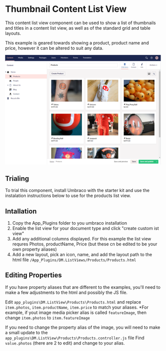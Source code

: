 # Thumbnail Content List View

This content list view component can be used to show a list of thumbnails and titles in a content list view, as well as of the standard grid and table layouts.

This example is geared towards showing a product, product name and price, however it can be altered to suit any data. 

![Preview](_screenshots/listview.png)

## Trialing
To trial this component, install Umbraco with the starter kit and use the instalation instructions below to use for the products list view. 

## Intallation

1. Copy the App_Plugins folder to you umbraco installation
2. Enable the list view for your document type and click "create custom ist view"
3. Add any additional columns displayed. For this example the list view requres Photos, productName, Price (but these cn be edited to be your own property aliases)
3. Add a new layout, pick an icon, name, and add the layout path to the html file `/App_Plugins/DM.ListViews/Products/Products.html`


## Editing Properties
If you have property aliases that are different to the examples, you'll need to make a few adjustments to the html and possibly the JS file. 

Edit `app_plugins\DM.ListView\Products\Products.html` and replace `item.photos`, `item.productName`, `item.price` to match your aliases. 
*For example, if yout image media picker alias is called `featureImage`, then change `item.photos` to `item.featureImage`

If you need to change the property alias of the image, you will need to make a small update to the `app_plugins\DM.ListView\Products\Products.controller.js` file
Find `value.photos` (there are 2 to edit) and change to your alias. 


